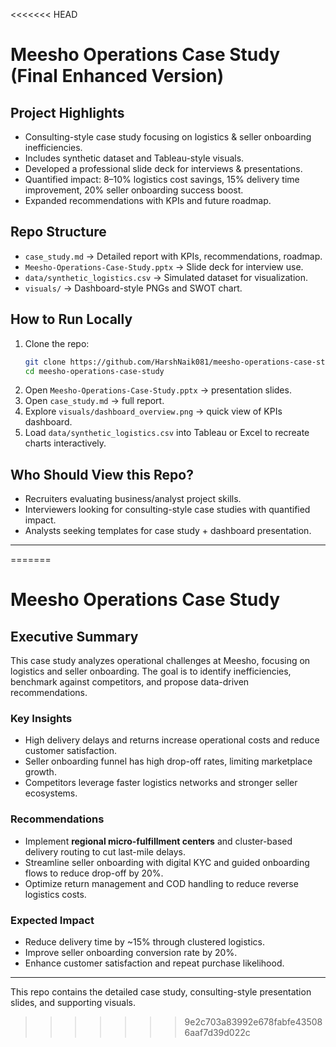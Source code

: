 <<<<<<< HEAD
# Meesho Operations Case Study (Final Enhanced Version)

## Project Highlights
- Consulting-style case study focusing on logistics & seller onboarding inefficiencies.
- Includes synthetic dataset and Tableau-style visuals.
- Developed a professional slide deck for interviews & presentations.
- Quantified impact: 8–10% logistics cost savings, 15% delivery time improvement, 20% seller onboarding success boost.
- Expanded recommendations with KPIs and future roadmap.

## Repo Structure
- `case_study.md` → Detailed report with KPIs, recommendations, roadmap.
- `Meesho-Operations-Case-Study.pptx` → Slide deck for interview use.
- `data/synthetic_logistics.csv` → Simulated dataset for visualization.
- `visuals/` → Dashboard-style PNGs and SWOT chart.

## How to Run Locally
1. Clone the repo:  
   ```bash
   git clone https://github.com/HarshNaik081/meesho-operations-case-study.git
   cd meesho-operations-case-study
   ```
2. Open `Meesho-Operations-Case-Study.pptx` → presentation slides.
3. Open `case_study.md` → full report.
4. Explore `visuals/dashboard_overview.png` → quick view of KPIs dashboard.
5. Load `data/synthetic_logistics.csv` into Tableau or Excel to recreate charts interactively.

## Who Should View this Repo?
- Recruiters evaluating business/analyst project skills.
- Interviewers looking for consulting-style case studies with quantified impact.
- Analysts seeking templates for case study + dashboard presentation.

---
=======
# Meesho Operations Case Study

## Executive Summary
This case study analyzes operational challenges at Meesho, focusing on logistics and seller onboarding. 
The goal is to identify inefficiencies, benchmark against competitors, and propose data-driven recommendations.

### Key Insights
- High delivery delays and returns increase operational costs and reduce customer satisfaction.
- Seller onboarding funnel has high drop-off rates, limiting marketplace growth.
- Competitors leverage faster logistics networks and stronger seller ecosystems.

### Recommendations
- Implement **regional micro-fulfillment centers** and cluster-based delivery routing to cut last-mile delays.
- Streamline seller onboarding with digital KYC and guided onboarding flows to reduce drop-off by 20%.
- Optimize return management and COD handling to reduce reverse logistics costs.

### Expected Impact
- Reduce delivery time by ~15% through clustered logistics.
- Improve seller onboarding conversion rate by 20%.
- Enhance customer satisfaction and repeat purchase likelihood.

---
This repo contains the detailed case study, consulting-style presentation slides, and supporting visuals.
>>>>>>> 9e2c703a83992e678fabfe435086aaf7d39d022c
